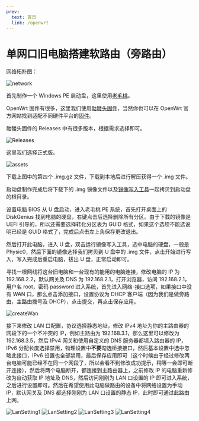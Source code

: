 ```yaml
---
prev:
  text: 首页
  link: /openwrt
---
```


# 单网口旧电脑搭建软路由（旁路由）

网络拓扑图：

![network](/openwrt/network.png)

首先制作一个 Windows PE 启动盘，这里使用[老毛桃](https://www.laomaotao.net/)。

OpenWrt 固件有很多，这里我们使用[骷髅头固件](https://github.com/DHDAXCW/FusionWRT_x86_x64)，当然你也可以在 OpenWrt 官方网站找到适配不同硬件平台的[固件](https://downloads.openwrt.org/releases/)。

骷髅头固件的 Releases 中有很多版本，根据需求选择即可。

![Releases](/openwrt/releases.png)

这里我们选择正式版。

![assets](/openwrt/assets.png)

下载上图中的第四个 .img.gz 文件，下载到本地后进行解压获得一个 .img 文件。

启动盘制作完成后将下载下的 .img 镜像文件以及[镜像写入工具](https://drive.google.com/file/d/1D9G9bga-XBiVH_0SMbDzKaR6IDXNuHAL/view?usp=sharing)一起拷贝到启动盘的根目录。

设置电脑 BIOS 从 U 盘启动，进入老毛桃 PE 系统，首先打开桌面上的 DiskGenius 找到电脑的硬盘，右键点击后选择删除所有分区。由于下载的镜像是 UEFI 引导的，所以还需要选择转化分区表为 GUID 格式，如果这个选项不能选说明已经是 GUID 格式了，完成后点击左上角保存更改退出。

然后打开此电脑，进入 U 盘，双击运行镜像写入工具，选中电脑的硬盘，一般是 Physic0，然后下面的镜像选择我们拷贝到 U 盘中的 .img 文件，点击开始进行写入，写入完成后重启电脑，拔出 U 盘，正常启动即可。

寻找一根网线将这台旧电脑和一台现有的能用的电脑连接，修改电脑的 IP 为 192.168.2.2，默认网关及 DNS 为 192.168.2.1，打开浏览器，访问 192.168.2.1，用户名 root，密码 password 进入系统，首先进入网络-接口选项，如果接口中没有 WAN 口，那么点击添加接口，设置协议为 DHCP 客户端（因为我们是做旁路由，主路由拨号及 DHCP），点击提交，再点击保存应用。

![createWan](/openwrt/createWan.png)

接下来修改 LAN 口配置，协议选择静态地址，修改 IPv4 地址为你的主路由器的网段下的一个不冲突的 IP，例如主路由为 192.168.3.1，那么这里可以修改为 192.168.3.5，然后 IPv4 网关和使用自定义的 DNS 服务器都填入路由器的 IP，IPv6 分配长度选择禁用，物理设置中**不要**勾选桥接接口，然后基本设置中选中忽略此接口，IPv6 设置也全部禁用，最后保存应用即可（这个时候由于经过修改两台电脑可能已经不在同一个网段了，所以会看不到修改成功提示，稍等一会即可断开连接），然后将两个电脑断开，都连接到主路由器上，之前修改 IP 的电脑重新修改为自动获取 IP 地址及 DNS，然后访问刚刚为 LAN 口设置的 IP 即可进入系统，之后进行设置即可。然后在希望使用此电脑做路由的设备中将网络设置为手动 IP，默认网关及 DNS 都选择刚刚为 LAN 口设置的静态 IP，此时即可通过此路由上网。

![LanSetting1](/openwrt/lanSetting1.png)
![LanSetting2](/openwrt/lanSetting2.png)
![LanSetting3](/openwrt/lanSetting3.png)
![LanSetting4](/openwrt/lanSetting4.png)
